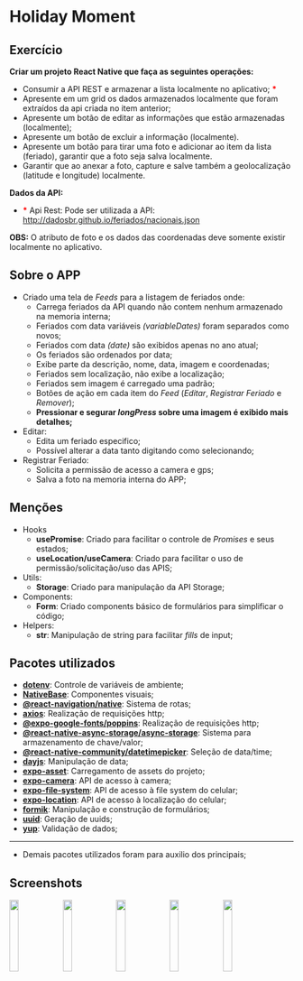 # Holiday Moment

## Exercício

**Criar um projeto React Native que faça as seguintes operações:**

- Consumir a API REST e armazenar a lista localmente no aplicativo; <span style="color:red"><b>\*</b></span>
- Apresente em um grid os dados armazenados localmente que foram extraídos da api criada no item anterior;
- Apresente um botão de editar as informações que estão armazenadas (localmente);
- Apresente um botão de excluir a informação (localmente).
- Apresente um botão para tirar uma foto e adicionar ao item da lista (feriado), garantir que a foto seja salva localmente.
- Garantir que ao anexar a foto, capture e salve também a geolocalização (latitude e longitude) localmente.

**Dados da API:**

- <span style="color:red"><b>\*</b></span> Api Rest: Pode ser utilizada a API: http://dadosbr.github.io/feriados/nacionais.json

**OBS:** O atributo de foto e os dados das coordenadas deve somente existir localmente no aplicativo.

## Sobre o APP

- Criado uma tela de _Feeds_ para a listagem de feriados onde:
  - Carrega feriados da API quando não contem nenhum armazenado na memoria interna;
  - Feriados com data variáveis _(variableDates)_ foram separados como novos;
  - Feriados com data _(date)_ são exibidos apenas no ano atual;
  - Os feriados são ordenados por data;
  - Exibe parte da descrição, nome, data, imagem e coordenadas;
  - Feriados sem localização, não exibe a localização;
  - Feriados sem imagem é carregado uma padrão;
  - Botões de ação em cada item do _Feed_ (_Editar_, _Registrar Feriado_ e _Remover_);
  - **Pressionar e segurar _longPress_ sobre uma imagem é exibido mais detalhes;**
- Editar:
  - Edita um feriado especifico;
  - Possível alterar a data tanto digitando como selecionando;
- Registrar Feriado:
  - Solicita a permissão de acesso a camera e gps;
  - Salva a foto na memoria interna do APP;

## Menções

- Hooks
  - **usePromise**: Criado para facilitar o controle de _Promises_ e seus estados;
  - **useLocation/useCamera**: Criado para facilitar o uso de permissão/solicitação/uso das APIS;
- Utils:
  - **Storage**: Criado para manipulação da API Storage;
- Components:
  - **Form**: Criado components básico de formulários para simplificar o código;
- Helpers:
  - **str**: Manipulação de string para facilitar _fills_ de input;

## Pacotes utilizados

- <a href="https://www.npmjs.com/package/dotenv" target="_blank">**dotenv**</a>: Controle de variáveis de ambiente;
- <a href="https://nativebase.io/" target="_blank">**NativeBase**</a>: Componentes visuais;
- <a href="https://reactnavigation.org/" target="_blank">**@react-navigation/native**</a>: Sistema de rotas;
- <a href="https://axios-http.com/docs/intro" target="_blank">**axios**</a>: Realização de requisições http;
- <a href="https://www.npmjs.com/package/@expo-google-fonts/poppins" target="_blank">**@expo-google-fonts/poppins**</a>: Realização de requisições http;
- <a href="https://react-native-async-storage.github.io/async-storage/docs/install/" target="_blank">**@react-native-async-storage/async-storage**</a>: Sistema para armazenamento de chave/valor;
- <a href="https://www.npmjs.com/package/@react-native-community/datetimepicker" target="_blank">**@react-native-community/datetimepicker**</a>: Seleção de data/time;
- <a href="https://day.js.org/" target="_blank">**dayjs**</a>: Manipulação de data;
- <a href="https://docs.expo.dev/versions/latest/sdk/asset/" target="_blank">**expo-asset**</a>: Carregamento de assets do projeto;
- <a href="https://docs.expo.dev/versions/latest/sdk/camera/" target="_blank">**expo-camera**</a>: API de acesso à camera;
- <a href="https://docs.expo.dev/versions/latest/sdk/filesystem/" target="_blank">**expo-file-system**</a>: API de acesso à file system do celular;
- <a href="https://docs.expo.dev/versions/latest/sdk/location/" target="_blank">**expo-location**</a>: API de acesso à localização do celular;
- <a href="https://formik.org/" target="_blank">**formik**</a>: Manipulação e construção de formulários;
- <a href="https://www.npmjs.com/package/uuid" target="_blank">**uuid**</a>: Geração de uuids;
- <a href="https://www.npmjs.com/package/yup" target="_blank">**yup**</a>: Validação de dados;

---

- Demais pacotes utilizados foram para auxilio dos principais;

## Screenshots

<img src="https://github.com/practical-hiring-tests/holiday-moment-app/raw/main/screenshot/Home.png" width="18%"></img>
<img src="https://github.com/practical-hiring-tests/holiday-moment-app/raw/main/screenshot/Home_Menu.png" width="18%"></img>
<img src="https://github.com/practical-hiring-tests/holiday-moment-app/raw/main/screenshot/Edit.png" width="18%"></img>
<img src="https://github.com/practical-hiring-tests/holiday-moment-app/raw/main/screenshot/Edit_Picker.png" width="18%"></img>
<img src="https://github.com/practical-hiring-tests/holiday-moment-app/raw/main/screenshot/Camera.png" width="18%"></img>
